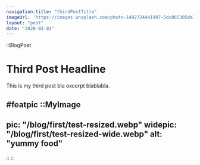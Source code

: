 ```yaml
---
navigation.title: "thirdPostTitle"
imageUrl: 'https://images.unsplash.com/photo-1492724441997-5dc865305da7?ixlib=rb-1.2.1&ixid=eyJhcHBfaWQiOjEyMDd9&auto=format&fit=crop&w=1679&q=80'
layout: "post"
date: "2020-03-03"
---
```

::BlogPost
# Third Post Headline
This is my third post bla excerpt blablabla.

#featpic
::MyImage
---
pic: "/blog/first/test-resized.webp"
widepic: "/blog/first/test-resized-wide.webp"
alt: "yummy food"
---
::
::
